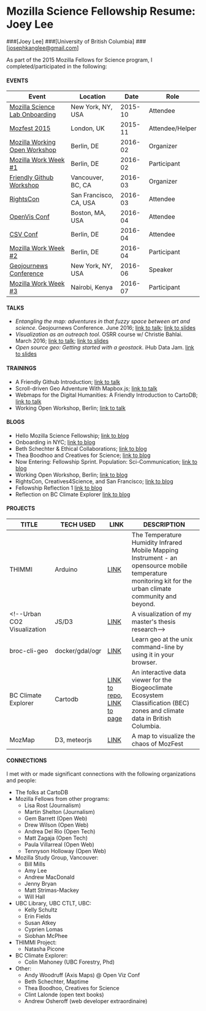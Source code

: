 # Mozilla Science Fellowship Resume: Joey Lee

###[Joey Lee] 
###[University of British Columbia]
###[josephkanglee@gmail.com]

As part of the 2015 Mozilla Fellows for Science program, I completed/participated in the following: 

#### EVENTS

Event | Location | Date | Role
----- | -------- | ---- | -----
[Mozilla Science Lab Onboarding]() | New York, NY, USA  | 2015-10 | Attendee
[Mozfest 2015]() | London, UK  | 2015-11 | Attendee/Helper
[Mozilla Working Open Workshop]() | Berlin, DE | 2016-02 | Organizer
[Mozilla Work Week #1]() | Berlin, DE  | 2016-02 | Participant
[Friendly Github Workshop]() | Vancouver, BC, CA  | 2016-03 | Organizer
[RightsCon]() | San Francisco, CA, USA  | 2016-03 | Attendee
[OpenVis Conf]() | Boston, MA, USA  | 2016-04 | Attendee
[CSV Conf]() | Berlin, DE  | 2016-04 | Attendee
[Mozilla Work Week #2]() | Berlin, DE  | 2016-04 | Participant
[Geojournews Conference]() | New York, NY, USA  | 2016-06 | Speaker
[Mozilla Work Week #3]() | Nairobi, Kenya  | 2016-07 | Participant

#### TALKS

* *Entangling the map: adventures in that fuzzy space between art and science*. Geojournews Conference. June 2016; [link to talk](); [link to slides]()
* *Visualization as an outreach tool*. OSRR course w/ Christie Bahlai. March 2016; [link to talk](); [link to slides](https://github.com/cbahlai/OSRR_course/blob/master/19_visualization_and_outreach.md)
* *Open source geo: Getting started with a geostack*. iHub Data Jam. [link to slides](http://joeyklee.github.io/presentations/open-source-geo-stack/#/)


#### TRAININGS
* A Friendly Github Introduction; [link to talk](http://joeyklee.github.io/friendly-github-intro/)
* Scroll-driven Geo Adventure With Mapbox.js; [link to talk](https://github.com/joeyklee/mapboxjs-scroll-driven-adventure)
* Webmaps for the Digital Humanities: A Friendly Introduction to CartoDB; [link to talk](https://github.com/joeyklee/friendly-cartodb-intro)
* Working Open Workshop, Berlin; [link to talk](https://github.com/joeyklee/working-open-workshop)



#### BLOGS
* Hello Mozilla Science Fellowship; [link to blog](http://jk-lee.com/hello-mozilla-science-fellowship/)
* Onboarding in NYC; [link to blog](http://jk-lee.com/onboarding-in-nyc/)
* Beth Schechter & Ethical Collaborations; [link to blog](http://jk-lee.com/chat-with-beth-schechter/)
* Thea Boodhoo and Creatives for Science; [link to blog](http://jk-lee.com/chat-with-thea-boodhoo/)
* Now Entering: Fellowship Sprint. Population: Sci-Communication; [link to blog](http://jk-lee.com/entering-sprint-land/)
* Working Open Workshop, Berlin; [link to blog](http://jk-lee.com/working-open-workshop-and-workweek/)
* RightsCon, Creatives4Science, and San Francisco; [link to blog](http://jk-lee.com/rightscon-san-francisco/)
* Fellowship Reflection 1 [link to blog](https://science.mozilla.org/blog/ff-joey)
* Reflection on BC Climate Explorer [link to blog](http://jk-lee.com/bc-climate-explorer/)

#### PROJECTS
TITLE | TECH USED | LINK | DESCRIPTION
----- | --------- | ---- | ------------
THIMMI | Arduino  | [LINK](https://github.com/ubc-micromet/TIHMMI) | The Temperature Humidity Infrared Mobile Mapping Instrument - an opensource mobile temperature monitoring kit for the urban climate community and beyond.
<!--Urban CO2 Visualization | JS/D3  | [LINK]() | A visualization of my master's thesis research-->
broc-cli-geo | docker/gdal/ogr | [LINK](https://github.com/joeyklee/broc-cli-geo) | Learn geo at the unix command-line by using it in your browser.
BC Climate Explorer | Cartodb | [LINK to repo](https://github.com/joeyklee/bec-explorer), [LINK to page](http://www.bc-climate-explorer.org/) | An interactive data viewer for the Biogeoclimate Ecosystem Classification (BEC) zones and climate data in British Columbia.
MozMap | D3, meteorjs | [LINK](https://github.com/joeyklee/mozmap2015) | A map to visualize the chaos of MozFest



#### CONNECTIONS
I met with or made significant connections with the following organizations and people:

* The folks at CartoDB
* Mozilla Fellows from other programs:
	* Lisa Rost (Journalism)
	* Martin Shelton (Journalism)
	* Gem Barrett (Open Web)
	* Drew Wilson (Open Web)
	* Andrea Del Rio (Open Tech)
	* Matt Zagaja (Open Tech)
	* Paula Villarreal (Open Web)
	* Tennyson Holloway (Open Web)
* Mozilla Study Group, Vancouver:
	* Bill Mills
	* Amy Lee
	* Andrew MacDonald 
	* Jenny Bryan
	* Matt Strimas-Mackey
	* Will Hall
* UBC Library, UBC CTLT, UBC:
	* Kelly Schultz
	* Erin Fields
	* Susan Atkey
	* Cyprien Lomas
	* Siobhan McPhee
* THIMMI Project:
	* Natasha Picone
* BC Climate Explorer:
	* Colin Mahoney (UBC Forestry, Phd)
* Other:
	* Andy Woodruff (Axis Maps) @ Open Viz Conf
	* Beth Schechter, Maptime
	* Thea Boodhoo, Creatives for Science
	* Clint Lalonde (open text books)
	* Andrew Osheroff (web developer extraordinaire)